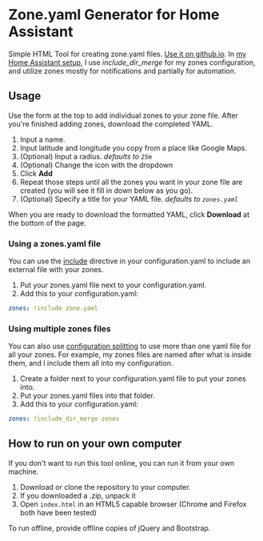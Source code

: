 # Zone.yaml Generator for Home Assistant
Simple HTML Tool for creating zone.yaml files. [Use it on github.io](https://nwesterhausen.github.io/zonefile-creator/).
In [my Home Assistant setup](https://github.com/nwesterhausen/Home-Assistant-Config), I use *include_dir_merge* for my
zones configuration, and utilize zones mostly for notifications and partially for automation.

## Usage

Use the form at the top to add individual zones to your zone file.
After you're finished adding zones, download the completed YAML.

1. Input a name.
2. Input latitude and longitude you copy from a place like Google Maps.
2. (Optional) Input a radius. *defaults to `25m`*
3. (Optional) Change the icon with the dropdown
4. Click **Add**
4. Repeat those steps until all the zones you want in your zone file are created (you will see it fill in down below as you go).
5. (Optional) Specify a title for your YAML file. *defaults to `zones.yaml`*

When you are ready to download the formatted YAML, click **Download** at the bottom of the page.

### Using a zones.yaml file
You can use the [include](https://www.home-assistant.io/docs/configuration/splitting_configuration/) directive in your configuration.yaml to include an external file with your zones.

1. Put your zones.yaml file next to your configuration.yaml.
2. Add this to your configuration.yaml:
  ```yaml
  zones: !include zone.yaml
  ```

### Using multiple zones files
You can also use [configuration splitting]() to use more than one yaml file for all your zones. For example, my zones files are named after what is inside them, and I include them all into my configuration.

1. Create a folder next to your configuration.yaml file to put your zones into.
2. Put your zones.yaml files into that folder.
3. Add this to your configuration.yaml:
  ```yaml
  zones: !include_dir_merge zones
  ```
## How to run on your own computer
If you don't want to run this tool online, you can run it from your own machine.

1. Download or clone the repository to your computer.
2. If you downloaded a .zip, unpack it
3. Open `index.html` in an HTML5 capable browser (Chrome and Firefox both have been tested)

To run offline, provide offline copies of jQuery and Bootstrap. 
